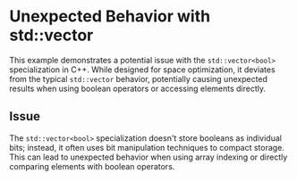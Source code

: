 # Unexpected Behavior with std::vector<bool>
This example demonstrates a potential issue with the `std::vector<bool>` specialization in C++.  While designed for space optimization, it deviates from the typical `std::vector` behavior, potentially causing unexpected results when using boolean operators or accessing elements directly.

## Issue
The `std::vector<bool>` specialization doesn't store booleans as individual bits; instead, it often uses bit manipulation techniques to compact storage. This can lead to unexpected behavior when using array indexing or directly comparing elements with boolean operators.